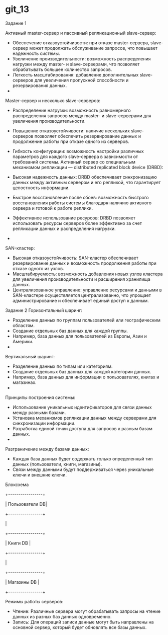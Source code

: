 # git_13
Задание 1

Активный master-сервер и пассивный репликационный slave-сервер:
- Обеспечение отказоустойчивости: при отказе master-сервера, slave-сервер может продолжать обслуживание запросов, что повышает надежность системы.
- Увеличение производительности: возможность распределения нагрузки между master- и slave-серверами, что позволяет обрабатывать большее количество запросов.
- Легкость масштабирования: добавление дополнительных slave-серверов для увеличения пропускной способности и резервирования данных.
- 
Master-сервер и несколько slave-серверов:
- Распределение нагрузки: возможность равномерного распределения запросов между master- и slave-серверами для увеличения производительности.
- Повышение отказоустойчивости: наличие нескольких slave-серверов позволяет обеспечить резервирование данных и продолжение работы при отказе одного из серверов.
- Гибкость конфигурации: возможность настройки различных параметров для каждого slave-сервера в зависимости от требований системы.
Активный сервер со специальным механизмом репликации — distributed replicated block device (DRBD):

- Высокая надежность данных: DRBD обеспечивает синхронизацию данных между активным сервером и его репликой, что гарантирует целостность информации.
- Быстрое восстановление после сбоев: возможность быстрого восстановления работы системы благодаря наличию активного сервера и готовой к работе реплики.
- Эффективное использование ресурсов: DRBD позволяет использовать ресурсы серверов более эффективно за счет репликации данных и распределения нагрузки.
- 
SAN-кластер:
- Высокая отказоустойчивость: SAN-кластер обеспечивает резервирование данных и возможность продолжения работы при отказе одного из узлов.
- Масштабируемость: возможность добавления новых узлов кластера для увеличения производительности и расширения хранилища данных.
- Централизованное управление: управление ресурсами и данными в SAN-кластере осуществляется централизованно, что упрощает администрирование и обеспечивает единый доступ к данным.

Задание 2
  Горизонтальный шаринг:
  - Разделение данных по группам пользователей или географическим областям.
  - Создание отдельных баз данных для каждой группы.
  - Например, база данных для пользователей из Европы, Азии и Америки.
  - 
  Вертикальный шаринг:
  - Разделение данных по типам или категориям.
  - Создание отдельных баз данных для каждой категории данных.
  - Например, база данных для информации о пользователях, книгах и магазинах.
  - 
  Принципы построения системы:
  - Использование уникальных идентификаторов для связи данных между разными базами.
  - Установка механизмов репликации данных между серверами для синхронизации информации.
  - Разработка единой точки доступа для запросов к разным базам данных.
  - 
  Разграничение между базами данных:
  - Каждая база данных будет содержать только определенный тип данных (пользователи, книги, магазины).
  - Связи между данными будут поддерживаться через уникальные ключи и внешние ключи.
    
Блоксхема

+-----------------+ 

| Пользователи DB|

+-----------------+

| 

+-----------------+

| Книги DB |

+-----------------+

|

+-----------------+

| Магазины DB |

+-----------------+

Режимы работы серверов:
- Чтение: Различные сервера могут обрабатывать запросы на чтение данных из разных баз данных одновременно.
- Запись: Для операций записи данные могут быть направлены на основной сервер, который будет обновлять все базы данных.





    
